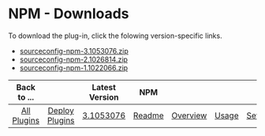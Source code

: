 
# NPM - Downloads

To download the plug-in, click the folowing version-specific links.

- [sourceconfig-npm-3.1053076.zip](https://raw.githubusercontent.com/UrbanCode/IBM-UCD-PLUGINS/main/files/sourceconfig-npm/sourceconfig-npm-3.1053076.zip)
- [sourceconfig-npm-2.1026814.zip](https://raw.githubusercontent.com/UrbanCode/IBM-UCD-PLUGINS/main/files/sourceconfig-npm/sourceconfig-npm-2.1026814.zip)
- [sourceconfig-npm-1.1022066.zip](https://raw.githubusercontent.com/UrbanCode/IBM-UCD-PLUGINS/main/files/sourceconfig-npm/sourceconfig-npm-1.1022066.zip)

|Back to ...||Latest Version|NPM ||||
| :---: | :---: | :---: | :---: | :---: | :---: | :---: |
|[All Plugins](../../index.md)|[Deploy Plugins](../README.md)|[3.1053076](https://raw.githubusercontent.com/UrbanCode/IBM-UCD-PLUGINS/main/files/sourceconfig-npm/sourceconfig-npm-3.1053076.zip)|[Readme](README.md)|[Overview](overview.md)|[Usage](usage.md)|[Settings](settings.md)|
